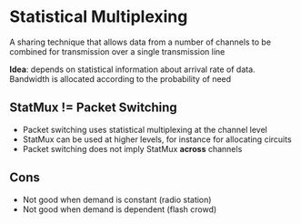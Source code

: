 # Statistical Multiplexing
A sharing technique that allows data from a number of channels to be combined for transmission over a single transmission line

**Idea**: depends on statistical information about arrival rate of data. Bandwidth is allocated according to the probability of need

## StatMux != Packet Switching
- Packet switching uses statistical multiplexing at the channel level
- StatMux can be used at higher levels, for instance for allocating circuits
- Packet switching does not imply StatMux **across** channels

## Cons
- Not good when demand is constant (radio station)
- Not good when demand is dependent (flash crowd)
